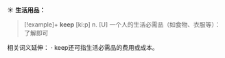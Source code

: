 ☀ <span class="category">**生活用品：**</span>
>[!example]+ <span class="vocabulary">**keep**</span> [ki:p] 
> <span class="definition">n. [U] 一个人的生活必需品（如食物、衣服等）：</span>了解即可

相关词义延伸：
· keep还可指生活必需品的费用或成本。
